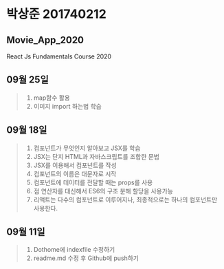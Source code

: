 # 박상준 201740212

## Movie_App_2020

React Js Fundamentals Course 2020

## 09월 25일

> 1. map함수 활용
> 2. 이미지 import 하는법 학습

## 09월 18일

> 1. 컴포넌트가 무엇인지 알아보고 JSX를 학습
> 2. JSX는 단지 HTML과 자바스크립트를 조합한 문법
> 3. JSX를 이용해서 컴포넌트를 작성
> 4. 컴포넌트의 이름은 대문자로 시작
> 5. 컴포넌트에 데이터를 전달할 때는 props를 사용
> 6. 점 연산자를 대신해서 ES6의 구조 분해 할당을 사용가능
> 7. 리액트는 다수의 컴포넌트로 이루어지나, 최종적으로는 하나의 컴포넌트만 사용한다.

## 09월 11일

> 1.  Dothome에 indexfile 수정하기
> 2.  readme.md 수정 후 Github에 push하기

